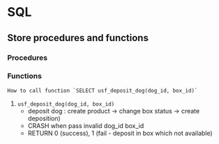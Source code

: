 # SQL 
## Store procedures and functions
### Procedures
### Functions
    How to call function `SELECT usf_deposit_dog(dog_id, box_id)` 
1. `usf_deposit_dog(dog_id, box_id)`
    - deposit dog : create product -> change box status -> create deposition)
    - CRASH when pass invalid dog_id box_id
    - RETURN 0 (success), 1 (fail - deposit in box which not available)